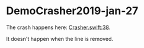 # DemoCrasher2019-jan-27

The crash happens here: [Crasher.swift:38](https://github.com/igor-makarov/DemoSwiftCrasher2019-jan-27/blob/c04a567e404c485d400fa7267c8376983efeed05/DemoCrasher2019-jan-27/Crasher.swift#L38).

It doesn't happen when the line is removed.